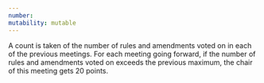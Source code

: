 ```yaml
---
number:
mutability: mutable
---
```


A count is taken of the number of rules and amendments voted on in each of the previous meetings. For each meeting going forward,
if the number of rules and amendments voted on exceeds the previous maximum, the chair of this meeting gets 20 points.
